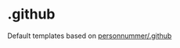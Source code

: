 # .github

Default templates based on [personnummer/.github](https://github.com/personnummer/.github)
